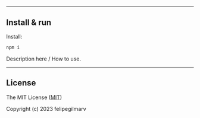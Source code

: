 # 

---

## Install & run

Install:

```bash
npm i 
```

Description here / How to use.

---

## License

The MIT License ([MIT](https://github.com/felipegilmarv//blob/master/license.md))

Copyright (c) 2023 felipegilmarv
